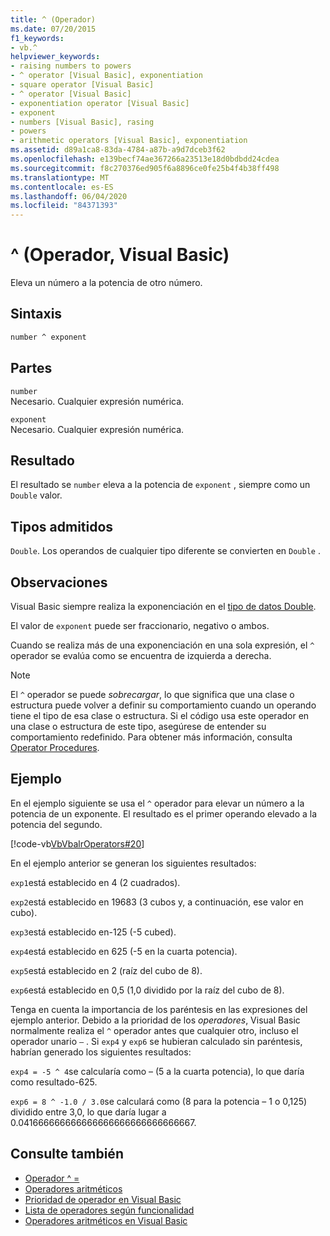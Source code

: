 ```yaml
---
title: ^ (Operador)
ms.date: 07/20/2015
f1_keywords:
- vb.^
helpviewer_keywords:
- raising numbers to powers
- ^ operator [Visual Basic], exponentiation
- square operator [Visual Basic]
- ^ operator [Visual Basic]
- exponentiation operator [Visual Basic]
- exponent
- numbers [Visual Basic], rasing
- powers
- arithmetic operators [Visual Basic], exponentiation
ms.assetid: d89a1ca8-83da-4784-a87b-a9d7dceb3f62
ms.openlocfilehash: e139becf74ae367266a23513e18d0bdbdd24cdea
ms.sourcegitcommit: f8c270376ed905f6a8896ce0fe25b4f4b38ff498
ms.translationtype: MT
ms.contentlocale: es-ES
ms.lasthandoff: 06/04/2020
ms.locfileid: "84371393"
---
```

# <a name="-operator-visual-basic"></a>^ (Operador, Visual Basic)

Eleva un número a la potencia de otro número.

## <a name="syntax"></a>Sintaxis

```vb
number ^ exponent
```

## <a name="parts"></a>Partes

`number`\
Necesario. Cualquier expresión numérica.

`exponent`\
Necesario. Cualquier expresión numérica.

## <a name="result"></a>Resultado

El resultado se `number` eleva a la potencia de `exponent` , siempre como un `Double` valor.

## <a name="supported-types"></a>Tipos admitidos

`Double`. Los operandos de cualquier tipo diferente se convierten en `Double` .

## <a name="remarks"></a>Observaciones

Visual Basic siempre realiza la exponenciación en el [tipo de datos Double](../data-types/double-data-type.md).

El valor de `exponent` puede ser fraccionario, negativo o ambos.

Cuando se realiza más de una exponenciación en una sola expresión, el `^` operador se evalúa como se encuentra de izquierda a derecha.

> [!NOTE]
> El `^` operador se puede *sobrecargar*, lo que significa que una clase o estructura puede volver a definir su comportamiento cuando un operando tiene el tipo de esa clase o estructura. Si el código usa este operador en una clase o estructura de este tipo, asegúrese de entender su comportamiento redefinido. Para obtener más información, consulta [Operator Procedures](../../programming-guide/language-features/procedures/operator-procedures.md).

## <a name="example"></a>Ejemplo

En el ejemplo siguiente se usa el `^` operador para elevar un número a la potencia de un exponente. El resultado es el primer operando elevado a la potencia del segundo.

[!code-vb[VbVbalrOperators#20](~/samples/snippets/visualbasic/VS_Snippets_VBCSharp/VbVbalrOperators/VB/Class1.vb#20)]

En el ejemplo anterior se generan los siguientes resultados:

`exp1`está establecido en 4 (2 cuadrados).

`exp2`está establecido en 19683 (3 cubos y, a continuación, ese valor en cubo).

`exp3`está establecido en-125 (-5 cubed).

`exp4`está establecido en 625 (-5 en la cuarta potencia).

`exp5`está establecido en 2 (raíz del cubo de 8).

`exp6`está establecido en 0,5 (1,0 dividido por la raíz del cubo de 8).

Tenga en cuenta la importancia de los paréntesis en las expresiones del ejemplo anterior. Debido a la prioridad de los *operadores*, Visual Basic normalmente realiza el `^` operador antes que cualquier otro, incluso el operador unario `–` . Si `exp4` y `exp6` se hubieran calculado sin paréntesis, habrían generado los siguientes resultados:

`exp4 = -5 ^ 4`se calcularía como – (5 a la cuarta potencia), lo que daría como resultado-625.

`exp6 = 8 ^ -1.0 / 3.0`se calculará como (8 para la potencia – 1 o 0,125) dividido entre 3,0, lo que daría lugar a 0.041666666666666666666666666666667.

## <a name="see-also"></a>Consulte también

- [Operador ^ =](exponentiation-assignment-operator.md)
- [Operadores aritméticos](arithmetic-operators.md)
- [Prioridad de operador en Visual Basic](operator-precedence.md)
- [Lista de operadores según funcionalidad](operators-listed-by-functionality.md)
- [Operadores aritméticos en Visual Basic](../../programming-guide/language-features/operators-and-expressions/arithmetic-operators.md)
